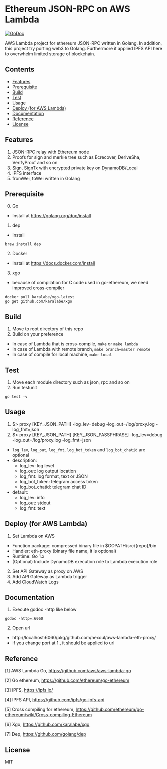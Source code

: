 # Ethereum JSON-RPC on AWS Lambda

[![GoDoc](https://godoc.org/github.com/hexoul/aws-lambda-eth-proxy?status.svg)](https://godoc.org/github.com/hexoul/aws-lambda-eth-proxy)

AWS Lambda project for ethereum JSON-RPC written in Golang. In addition, this project try porting web3 to Golang. Furthermore it applied IPFS API here to overwhelm limited storage of blockchain.

## Contents
- [Features](#features)
- [Prerequisite](#prerequisite)
- [Build](#build)
- [Test](#test)
- [Usage](#usage)
- [Deploy (for AWS Lambda)](#deploy-for-aws-lambda)
- [Documentation](#documentation)
- [Reference](#reference)
- [License](#license)

## Features
1. JSON-RPC relay with Ethereum node
2. Proofs for sign and merkle tree such as Ecrecover, DeriveSha, VerifyProof and so on
3. Sign, SignTx with encrypted private key on DynamoDB/Local
4. IPFS interface
5. fromWei, toWei written in Golang

## Prerequisite
0. Go
  - Install at https://golang.org/doc/install
1. dep 
  - Install
  ```shell
  brew install dep
  ```
2. Docker
  - Install at https://docs.docker.com/install
3. xgo
  - because of compilation for C code used in go-ethereum, we need improved cross-compiler
  ```shell
  docker pull karalabe/xgo-latest
  go get github.com/karalabe/xgo
  ```

## Build
1. Move to root directory of this repo
2. Build on your preference
  - In case of Lambda that is cross-compile,
`make` or `make lambda`
  - In case of Lambda with remote branch,
`make branch=master remote`
  - In case of compile for local machine,
`make local`

## Test
1. Move each module directory such as json, rpc and so on
2. Run testunit
```shell
go test -v
```

## Usage
1. $> proxy [KEY_JSON_PATH] -log_lev=debug -log_out=/log/proxy.log -log_fmt=json
2. $> proxy [KEY_JSON_PATH] [KEY_JSON_PASSPHRASE] -log_lev=debug -log_out=/log/proxy.log -log_fmt=json
- ```log_lev```, ```log_out```, ```log_fmt```, ```log_bot_token``` and ```log_bot_chatid``` are optional
- description:
  * log_lev: log level
  * log_out: log output location
  * log_fmt: log format, text or JSON
  * log_bot_token: telegram access token
  * log_bot_chatid: telegram chat ID
- default:
  * log_lev: info
  * log_out: stdout
  * log_fmt: text

## Deploy (for AWS Lambda)
1. Set Lambda on AWS
  - Function package: compressed binary file in $GOPATH/src/{repo}/bin
  - Handler: eth-proxy (binary file name, it is optional)
  - Runtime: Go 1.x
  - (Optional) Include DynamoDB execution role to Lambda execution role  
2. Set API Gateway as proxy on AWS
3. Add API Gateway as Lambda trigger
4. Add CloudWatch Logs

## Documentation
1. Execute godoc -http like below
```shell
godoc -http=:6060
```
2. Open url
  - http://localhost:6060/pkg/github.com/hexoul/aws-lambda-eth-proxy/
  - If you change port at 1., it should be applied to url

## Reference
[1] AWS Lambda Go, https://github.com/aws/aws-lambda-go

[2] Go ethereum, https://github.com/ethereum/go-ethereum

[3] IPFS, https://ipfs.io/

[4] IPFS API, https://github.com/ipfs/go-ipfs-api

[5] Cross compiling for ethereum, https://github.com/ethereum/go-ethereum/wiki/Cross-compiling-Ethereum

[6] Xgo, https://github.com/karalabe/xgo

[7] Dep, https://github.com/golang/dep

## License
MIT
